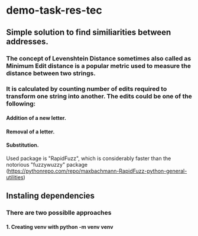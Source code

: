 # demo-task-res-tec
## Simple solution to find similiarities between addresses.
### The concept of Levenshtein Distance sometimes also called as Minimum Edit distance is a popular metric used to measure the distance between two strings. 
### It is calculated by counting number of edits required to transform one string into another. The edits could be one of the following:
#### Addition of a new letter.
#### Removal of a letter.
#### Substitution.
Used package is "RapidFuzz", which is considerably faster than the notorious "fuzzywuzzy" package (https://pythonrepo.com/repo/maxbachmann-RapidFuzz-python-general-utilities)
## Instaling dependencies 
### There are two possiblle approaches 
#### 1. Creating venv with python -m venv venv

